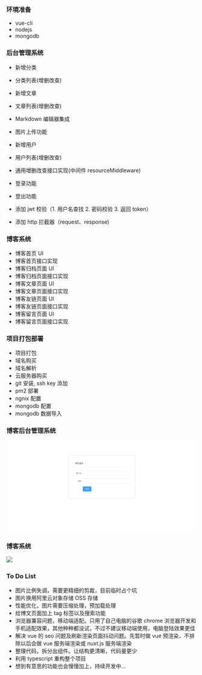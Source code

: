 ### 环境准备

- vue-cli
- nodejs
- mongodb

### 后台管理系统

- 新增分类
- 分类列表(增删改查)

- 新增文章
- 文章列表(增删改查)
- Markdown 编辑器集成
- 图片上传功能

- 新增用户
- 用户列表(增删改查)

- 通用增删改查接口实现(中间件 resourceMiddleware)

- 登录功能
- 登出功能
- 添加 jwt 校验（1. 用户名查找 2. 密码校验 3. 返回 token）
- 添加 http 拦截器（request、response)

### 博客系统

- 博客首页 UI
- 博客首页接口实现
- 博客归档页面 UI
- 博客归档页面接口实现
- 博客文章页面 UI
- 博客文章页面接口实现
- 博客友链页面 UI
- 博客友链页面接口实现
- 博客留言页面 UI
- 博客留言页面接口实现

### 项目打包部署

- 项目打包
- 域名购买
- 域名解析
- 云服务器购买
- git 安装, ssh key 添加
- pm2 部署
- ngnix 配置
- mongodb 配置
- mongodb 数据导入

### 博客后台管理系统

![](./screenshot/admin.gif)

### 博客系统

![](./screenshot/web.gif)

### To Do List

- 图片比例失调，需要更精细的剪裁，目前临时占个坑
- 图片换用阿里云对象存储 OSS 存储
- 性能优化，图片需要压缩处理，预加载处理
- 给博文页面加上 tag 标签以及搜索功能
- 浏览器兼容问题，移动端适配。只用了自己电脑的谷歌 chrome 浏览器开发和手机适配效果，其他种种都没试，不过不建议移动端使用，电脑登陆效果更佳
- 解决 vue 的 seo 问题及刷新渲染页面抖动问题。先暂时做 vue 预渲染，不排除以后会做 vue 服务端渲染或 nuxt.js 服务端渲染
- 整理代码，拆分出组件。让结构更清晰，代码量更少
- 利用 typescript 重构整个项目
- 想到有意思的功能也会慢慢加上，持续开发中...
